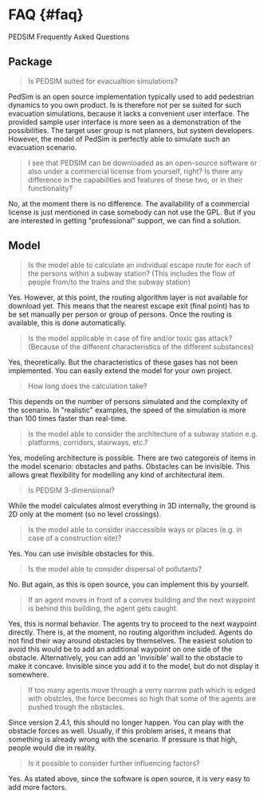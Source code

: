 FAQ {#faq}
===

PEDSIM Frequently Asked Questions

## Package

> Is PEDSIM suited for evacualtion simulations?

PedSim is an open source implementation typically used to add
pedestrian dynamics to you own product. Is is therefore not per se
suited for such evacuation simulations, because it lacks a convenient
user interface. The provided sample user interface is more seen as a
demonstration of the possibilities. The target user group is not
planners, but system developers. However, the model of PedSim is
perfectly able to simulate such an evacuation scenario.

> I see that PEDSIM can be downloaded as an open-source software or
> also under a commercial license from yourself, right? Is there any
> difference in the capabilities and features of these two, or in
> their functionality?

No, at the moment there is no difference. The availability of a
commercial license  is just mentioned in case somebody can not use the
GPL. But if you are interested in getting "professional" support, we
can find a solution.

## Model

> Is the model able to calculate an individual escape route for each of
> the persons within a subway station? (This includes the flow of people
> from/to the trains and the subway station)

Yes. However, at this point, the routing algorithm layer is not
available for download yet. This means that the nearest escape exit
(final point) has to be set manually per person or group of persons.
Once the routing is available, this is done automatically.

> Is the model applicable in case of fire and/or toxic gas attack?
> (Because of the different characteristics of the different
> substances)

Yes, theoretically. But the characteristics of these gases has not
been implemented. You can easily extend the model for your own project.

> How long does the calculation take?

This depends on the number of persons simulated and the complexity of
the scenario. In "realistic" examples, the speed of the simulation is
more than 100 times faster than real-time.

> Is the model able to consider the architecture of a subway station
> e.g. platforms, corridors, stairways, etc.?

Yes, modeling architecture is possible. There are two categoreis of
items in the model scenario: obstacles and paths. Obstacles can be
invisible. This allows great flexibility for modelling any kind of
architectural item.

> Is PEDSIM 3-dimensional?

While the model calculates almost everything in 3D internally, the
ground is 2D only at the moment (so no level crossings).

> Is the model able to consider inaccessible ways or places (e.g.  in
> case of a construction site)?

Yes. You can use invisible obstacles for this.

> Is the model able to consider dispersal of pollutants?

No. But again, as this is open source, you can implement this by
yourself.

> If an agent moves in front of a convex building and the next
> waypoint is behind this building, the agent gets caught.

Yes, this is normal behavior. The agents try to proceed to the next
waypoint directly. There is, at the moment, no routing algorithm
included. Agents do not find their way around obstacles by themselves.
The easiest solution to avoid this would be to add an additional
waypoint on one side of the obstacle. Alternatively, you can add an
'invisible' wall to the obstacle to make it concave. Invisible since
you add it to the model, but do not display it somewhere.

> If too many agents move through a verry narrow path which is edged
> with obstcles, the force becomes so high that some of the agents are
> pushed trough the obstacles.

Since version 2.4.1, this should no longer happen. You can play with
the obstacle forces as well. Usually, if this problem arises, it means
that something is already wrong with the scenario. If pressure is that
high, people would die in reality.

> Is it possible to consider further influencing factors?

Yes. As stated above, since the software is open source, it is very
easy to add more factors.

